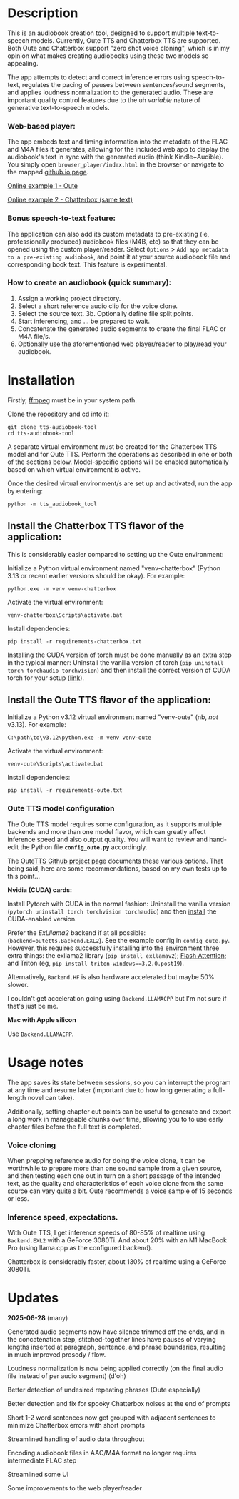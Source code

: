 # Description

This is an audiobook creation tool, designed to support multiple text-to-speech models. Currently, Oute TTS and Chatterbox TTS are supported. Both Oute and Chatterbox support "zero shot voice cloning", which is in my opinion what makes creating audiobooks using these two models so appealing.

The app attempts to detect and correct inference errors using speech-to-text, regulates the pacing of pauses between sentences/sound segments, and applies loudness normalization to the generated audio. These are important quality control features due to the uh *variable* nature of generative text-to-speech models.

### Web-based player:

The app embeds text and timing information into the metadata of the FLAC and M4A files it generates, allowing for the included web app to display the audiobook's text in sync with the generated audio (think Kindle+Audible). You simply open `browser_player/index.html` in the browser or navigate to the mapped [github.io page](https://zeropointnine.github.io/tts-audiobook-tool/browser_player).

[Online example 1 - Oute](https://zeropointnine.github.io/tts-audiobook-tool/browser_player/?url=https://zeropointnine.github.io/tts-audiobook-tool/browser_player/waves-oute.m4a)

[Online example 2 - Chatterbox (same text)](https://zeropointnine.github.io/tts-audiobook-tool/browser_player/?url=https://zeropointnine.github.io/tts-audiobook-tool/browser_player/waves-chatterbox.m4a)

### Bonus speech-to-text feature:

The application can also add its custom metadata to pre-existing (ie, professionally produced) audiobook files (M4B, etc) so that they can be opened using the custom player/reader. Select `Options` > `Add app metadata to a pre-existing audiobook`, and point it at your source audiobook file and corresponding book text. This feature is experimental.

### How to create an audiobook (quick summary):

1. Assign a working project directory.
2. Select a short reference audio clip for the voice clone.
3. Select the source text. 3b. Optionally define file split points.
4. Start inferencing, and ... be prepared to wait.
5. Concatenate the generated audio segments to create the final FLAC or M4A file/s.
6. Optionally use the aforementioned web player/reader to play/read your audiobook.


# Installation

Firstly, [ffmpeg](https://ffmpeg.org/download.html) must be in your system path.

Clone the repository and cd into it:

    git clone tts-audiobook-tool
    cd tts-audiobook-tool

A separate virtual environment must be created for the Chatterbox TTS model and for Oute TTS. Perform the operations as described in one or both of the sections below. Model-specific options will be enabled automatically based on which virtual environment is active.

Once the desired virtual environment/s are set up and activated, run the app by entering:

    python -m tts_audiobook_tool


## Install the Chatterbox TTS flavor of the application:

This is considerably easier compared to setting up the Oute environment:

Initialize a Python virtual environment named "venv-chatterbox" (Python 3.13 or recent earlier versions should be okay). For example:

    python.exe -m venv venv-chatterbox

Activate the virtual environment:

    venv-chatterbox\Scripts\activate.bat

Install dependencies:

    pip install -r requirements-chatterbox.txt

Installing the CUDA version of torch must be done manually as an extra step in the typical manner: Uninstall the vanilla version of torch (`pip uninstall torch torchaudio torchvision`) and then install the correct version of CUDA torch for your setup ([link](https://pytorch.org/get-started/locally/)).


## Install the Oute TTS flavor of the application:

Initialize a Python v3.12 virtual environment named "venv-oute" (nb, *not* v3.13). For example:

    C:\path\to\v3.12\python.exe -m venv venv-oute

Activate the virtual environment:

    venv-oute\Scripts\activate.bat

Install dependencies:

    pip install -r requirements-oute.txt

### Oute TTS model configuration

The Oute TTS model requires some configuration, as it supports multiple backends and more than one model flavor, which can greatly affect inference speed and also output quality. You will want to review and hand-edit the Python file **`config_oute.py`** accordingly.

The [OuteTTS Github project page](https://github.com/edwko/OuteTTS) documents these various options. That being said, here are some recommendations, based on my own tests up to this point...

**Nvidia (CUDA) cards:**

Install Pytorch with CUDA in the normal fashion: Uninstall the vanilla version (`pytorch uninstall torch torchvision torchaudio`) and then [install](https://pytorch.org/get-started/locally/) the CUDA-enabled version.

Prefer the *ExLllama2* backend if at all possible: (`backend=outetts.Backend.EXL2`). See the example config in `config_oute.py`. However, this requires successfully installing into the environment three extra things: the exllama2 library (`pip install exllamav2`); [Flash Attention](https://github.com/Dao-AILab/flash-attention?tab=readme-ov-file#installation-and-features); and Triton (eg, `pip install triton-windows==3.2.0.post19`).

Alternatively, `Backend.HF` is also hardware accelerated but maybe 50% slower.

I couldn't get acceleration going using `Backend.LLAMACPP` but I'm not sure if that's just be me.

**Mac with Apple silicon**

Use `Backend.LLAMACPP`.

# Usage notes

The app saves its state between sessions, so you can interrupt the program at any time and resume later (important due to how long generating a full-length novel can take).

Additionally, setting chapter cut points can be useful to generate and export a long work in  manageable chunks over time, allowing you to to use early chapter files before the full text is completed.

### Voice cloning

When prepping reference audio for doing the voice clone, it can be worthwhile to prepare more than one sound sample from a given source, and then testing each one out in turn on a short passage of the intended text, as the quality and characteristics of each voice clone from the same source can vary quite a bit. Oute recommends a voice sample of 15 seconds or less.

### Inference speed, expectations.

With Oute TTS, I get inference speeds of 80-85% of realtime using `Backend.EXL2` with a GeForce 3080Ti. And about 20% with an M1 MacBook Pro (using llama.cpp as the configured backend).

Chatterbox is considerably faster, about 130% of realtime using a GeForce 3080Ti.


# Updates

**2025-06-28** (many)

Generated audio segments now have silence trimmed off the ends, and in the concatenation step, stitched-together lines have pauses of varying lengths inserted at paragraph, sentence, and phrase boundaries, resulting in much improved prosody / flow.

Loudness normalization is now being applied correctly (on the final audio file instead of per audio segment) (d'oh)

Better detection of undesired repeating phrases (Oute especially)

Better detection and fix for spooky Chatterbox noises at the end of prompts

Short 1-2 word sentences now get grouped with adjacent sentences to minimize Chatterbox errors with short prompts

Streamlined handling of audio data throughout

Encoding audiobook files in AAC/M4A format no longer requires intermediate FLAC step

Streamlined some UI

Some improvements to the web player/reader